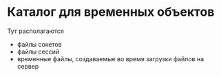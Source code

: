 Каталог для временных объектов
===

Тут располагаются
- файлы сокетов
- файлы сессий
- временные файлы, создаваемые во время загрузки файлов на сервер

